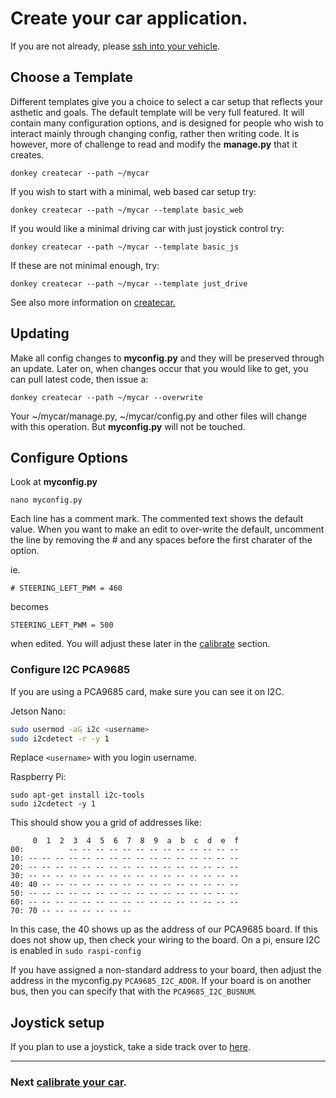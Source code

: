 # Create your car application.

If you are not already, please [ssh into your vehicle](/guide/robot_sbc/setup_raspberry_pi/#step-5-connecting-to-the-pi).


## Choose a Template

Different templates give you a choice to select a car setup that reflects your asthetic and goals. The default template will be very full featured. It will contain many configuration options, and is designed for people who wish to interact mainly through changing config, rather then writing code. It is however, more of challenge to read and modify the __manage.py__ that it creates.

```
donkey createcar --path ~/mycar
```

If you wish to start with a minimal, web based car setup try:
```
donkey createcar --path ~/mycar --template basic_web
```

If you would like a minimal driving car with just joystick control try:
```
donkey createcar --path ~/mycar --template basic_js
```

If these are not minimal enough, try:
```
donkey createcar --path ~/mycar --template just_drive
```


See also more information on [createcar.](/utility/donkey/#create-car)


## Updating

Make all config changes to __myconfig.py__ and they will be preserved through an update. Later on, when changes occur that you would like to get, you can pull latest code, then issue a:

```
donkey createcar --path ~/mycar --overwrite
```

Your ~/mycar/manage.py, ~/mycar/config.py and other files will change with this operation. But __myconfig.py__ will not be touched.

## Configure Options

Look at __myconfig.py__
```
nano myconfig.py
```
Each line has a comment mark. The commented text shows the default value. When you want to make an edit to over-write the default, uncomment the line by removing the # and any spaces before the first charater of the option.

ie.

`# STEERING_LEFT_PWM = 460`

becomes

`STEERING_LEFT_PWM = 500`

when edited. You will adjust these later in the [calibrate](/guide/calibrate/) section.

### Configure I2C PCA9685
If you are using a PCA9685 card, make sure you can see it on I2C.

Jetson Nano:

```bash
sudo usermod -aG i2c <username>
sudo i2cdetect -r -y 1
```
Replace `<username>` with you login username.

Raspberry Pi:

```
sudo apt-get install i2c-tools
sudo i2cdetect -y 1
```

This should show you a grid of addresses like:

```
     0  1  2  3  4  5  6  7  8  9  a  b  c  d  e  f
00:          -- -- -- -- -- -- -- -- -- -- -- -- --
10: -- -- -- -- -- -- -- -- -- -- -- -- -- -- -- --
20: -- -- -- -- -- -- -- -- -- -- -- -- -- -- -- --
30: -- -- -- -- -- -- -- -- -- -- -- -- -- -- -- --
40: 40 -- -- -- -- -- -- -- -- -- -- -- -- -- -- --
50: -- -- -- -- -- -- -- -- -- -- -- -- -- -- -- --
60: -- -- -- -- -- -- -- -- -- -- -- -- -- -- -- --
70: 70 -- -- -- -- -- -- --
```

In this case, the 40 shows up as the address of our PCA9685 board. If this does not show up, then check your wiring to the board. On a pi, ensure I2C is enabled in ```sudo raspi-config```

If you have assigned a non-standard address to your board, then adjust the address in the myconfig.py `PCA9685_I2C_ADDR`. If your board is on another bus, then you can specify that with the `PCA9685_I2C_BUSNUM`.


## Joystick setup

If you plan to use a joystick, take a side track over to [here](/parts/controllers/#joystick-controller).

-------

### Next [calibrate your car](/guide/calibrate/).